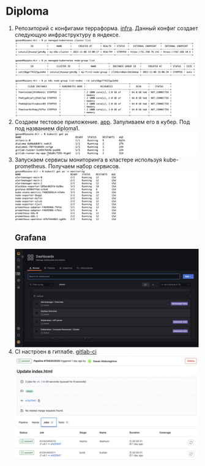 # Diploma

1. Репозиторий с конфигами терраформа. [infra](https://gitlab.com/abduragimov.ga/infra). Данный конфиг создает следующую инфраструктуру в яндексе.
   <kbd> 
      <img src="https://github.com/Gasan66/devops-netology/blob/main/diploma/k8s.png" alt="k8s"
      title="k8s"/> 
   </kbd>
2. Создаем тестовое приложение. [app](https://gitlab.com/abduragimov.ga/app). Запуливаем его в кубер. Под под названием diploma1.
   <kbd> 
      <img src="https://github.com/Gasan66/devops-netology/blob/main/diploma/diploma.png" alt="diploma"
      title="diploma"/> 
   </kbd>
3. Запускаем сервисы мониторинга в кластере используя kube-prometheus. Получаем набор сервисов.
   <kbd> 
      <img src="https://github.com/Gasan66/devops-netology/blob/main/diploma/pods-monitor.png" alt="pods-monitor"
      title="pods-monitor"/> 
   </kbd>
   ## Grafana
   <kbd> 
      <img src="https://github.com/Gasan66/devops-netology/blob/main/diploma/grafana.png" alt="grafana"
      title="grafana"/> 
   </kbd>
4. CI настроен в гитлабе. [gitlab-ci](https://gitlab.com/abduragimov.ga/app/-/blob/main/.gitlab-ci.yml)
   <kbd> 
      <img src="https://github.com/Gasan66/devops-netology/blob/main/diploma/CI.png" alt="CI"
      title="CI"/> 
   </kbd>